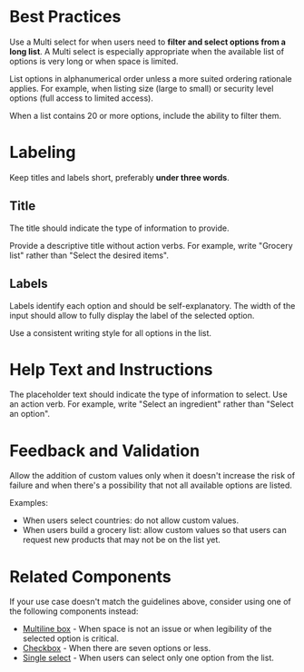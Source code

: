 # Best Practices

Use a Multi select for when users need to **filter and select options from a long list**. A Multi select is especially appropriate when the available list of options is very long or when space is limited.

List options in alphanumerical order unless a more suited ordering rationale applies. For example, when listing size (large to small) or security level options (full access to limited access).

When a list contains 20 or more options, include the ability to filter them.

# Labeling

Keep titles and labels short, preferably **under three words**.

## Title

The title should indicate the type of information to provide.

Provide a descriptive title without action verbs. For example, write "Grocery list" rather than "Select the desired items".

## Labels

Labels identify each option and should be self-explanatory. The width of the input should allow to fully display the label of the selected option.

Use a consistent writing style for all options in the list.

# Help Text and Instructions

The placeholder text should indicate the type of information to select. Use an action verb. For example, write "Select an ingredient" rather than "Select an option".

# Feedback and Validation

Allow the addition of custom values only when it doesn't increase the risk of failure and when there's a possibility that not all available options are listed.

Examples:

-   When users select countries: do not allow custom values.
-   When users build a grocery list: allow custom values so that users can request new products that may not be on the list yet.

# Related Components

If your use case doesn't match the guidelines above, consider using one of the following components instead:

-   [Multiline box](https://plasma.coveo.com/form/MultilineBox) - When space is not an issue or when legibility of the selected option is critical.
-   [Checkbox](https://plasma.coveo.com/form/Checkbox) - When there are seven options or less.
-   [Single select](https://plasma.coveo.com/form/SingleSelect) - When users can select only one option from the list.
